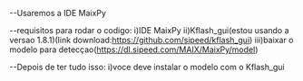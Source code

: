 --Usaremos a IDE MaixPy


--requisitos para rodar o codigo:
  i)IDE MaixPy
  ii)Kflash_gui(estou usando a versao 1.8.1)(link download:https://github.com/sipeed/kflash_gui)
  iii)baixar o modelo para detecçao(https://dl.sipeed.com/MAIX/MaixPy/model)


--Depois de ter tudo isso:
  i)voce deve instalar o modelo com o Kflash_gui
  
